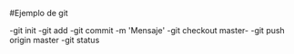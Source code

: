 #Ejemplo de git

-git init
-git add <archivo>
-git commit -m 'Mensaje'
-git checkout master-
-git push origin master
-git status


